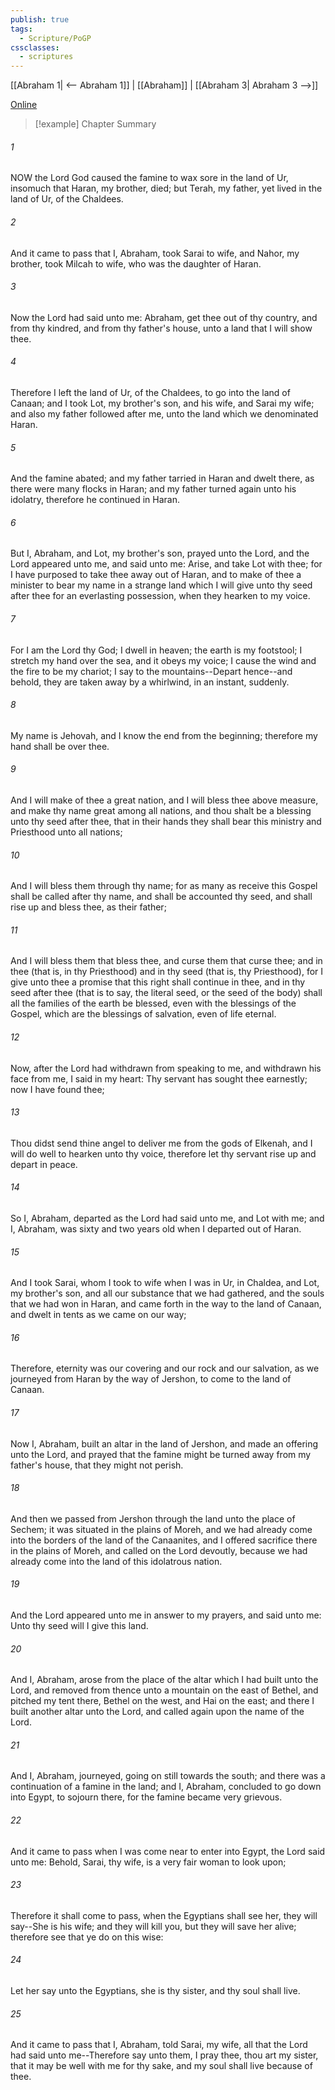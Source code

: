 ```yaml
---
publish: true
tags:
  - Scripture/PoGP
cssclasses:
  - scriptures
---
```

[[Abraham 1| <-- Abraham 1]] | [[Abraham]] | [[Abraham 3| Abraham 3 -->]]

[Online](https://churchofjesuschrist.org/study/scriptures/pgp/abr/2?lang=eng)

>[!example] Chapter Summary
>
###### 1
NOW the Lord God caused the famine to wax sore in the land of Ur, insomuch that Haran, my brother, died; but Terah, my father, yet lived in the land of Ur, of the Chaldees.
###### 2
And it came to pass that I, Abraham, took Sarai to wife, and Nahor, my brother, took Milcah to wife, who was the daughter of Haran.
###### 3
Now the Lord had said unto me: Abraham, get thee out of thy country, and from thy kindred, and from thy father's house, unto a land that I will show thee.
###### 4
Therefore I left the land of Ur, of the Chaldees, to go into the land of Canaan; and I took Lot, my brother's son, and his wife, and Sarai my wife; and also my father followed after me, unto the land which we denominated Haran.
###### 5
And the famine abated; and my father tarried in Haran and dwelt there, as there were many flocks in Haran; and my father turned again unto his idolatry, therefore he continued in Haran.
###### 6
But I, Abraham, and Lot, my brother's son, prayed unto the Lord, and the Lord appeared unto me, and said unto me: Arise, and take Lot with thee; for I have purposed to take thee away out of Haran, and to make of thee a minister to bear my name in a strange land which I will give unto thy seed after thee for an everlasting possession, when they hearken to my voice.
###### 7
For I am the Lord thy God; I dwell in heaven; the earth is my footstool; I stretch my hand over the sea, and it obeys my voice; I cause the wind and the fire to be my chariot; I say to the mountains--Depart hence--and behold, they are taken away by a whirlwind, in an instant, suddenly.
###### 8
My name is Jehovah, and I know the end from the beginning; therefore my hand shall be over thee.
###### 9
And I will make of thee a great nation, and I will bless thee above measure, and make thy name great among all nations, and thou shalt be a blessing unto thy seed after thee, that in their hands they shall bear this ministry and Priesthood unto all nations;
###### 10
And I will bless them through thy name; for as many as receive this Gospel shall be called after thy name, and shall be accounted thy seed, and shall rise up and bless thee, as their father;
###### 11
And I will bless them that bless thee, and curse them that curse thee; and in thee (that is, in thy Priesthood) and in thy seed (that is, thy Priesthood), for I give unto thee a promise that this right shall continue in thee, and in thy seed after thee (that is to say, the literal seed, or the seed of the body) shall all the families of the earth be blessed, even with the blessings of the Gospel, which are the blessings of salvation, even of life eternal.
###### 12
Now, after the Lord had withdrawn from speaking to me, and withdrawn his face from me, I said in my heart: Thy servant has sought thee earnestly; now I have found thee;
###### 13
Thou didst send thine angel to deliver me from the gods of Elkenah, and I will do well to hearken unto thy voice, therefore let thy servant rise up and depart in peace.
###### 14
So I, Abraham, departed as the Lord had said unto me, and Lot with me; and I, Abraham, was sixty and two years old when I departed out of Haran.
###### 15
And I took Sarai, whom I took to wife when I was in Ur, in Chaldea, and Lot, my brother's son, and all our substance that we had gathered, and the souls that we had won in Haran, and came forth in the way to the land of Canaan, and dwelt in tents as we came on our way;
###### 16
Therefore, eternity was our covering and our rock and our salvation, as we journeyed from Haran by the way of Jershon, to come to the land of Canaan.
###### 17
Now I, Abraham, built an altar in the land of Jershon, and made an offering unto the Lord, and prayed that the famine might be turned away from my father's house, that they might not perish.
###### 18
And then we passed from Jershon through the land unto the place of Sechem; it was situated in the plains of Moreh, and we had already come into the borders of the land of the Canaanites, and I offered sacrifice there in the plains of Moreh, and called on the Lord devoutly, because we had already come into the land of this idolatrous nation.
###### 19
And the Lord appeared unto me in answer to my prayers, and said unto me: Unto thy seed will I give this land.
###### 20
And I, Abraham, arose from the place of the altar which I had built unto the Lord, and removed from thence unto a mountain on the east of Bethel, and pitched my tent there, Bethel on the west, and Hai on the east; and there I built another altar unto the Lord, and called again upon the name of the Lord.
###### 21
And I, Abraham, journeyed, going on still towards the south; and there was a continuation of a famine in the land; and I, Abraham, concluded to go down into Egypt, to sojourn there, for the famine became very grievous.
###### 22
And it came to pass when I was come near to enter into Egypt, the Lord said unto me: Behold, Sarai, thy wife, is a very fair woman to look upon;
###### 23
Therefore it shall come to pass, when the Egyptians shall see her, they will say--She is his wife; and they will kill you, but they will save her alive; therefore see that ye do on this wise:
###### 24
Let her say unto the Egyptians, she is thy sister, and thy soul shall live.
###### 25
And it came to pass that I, Abraham, told Sarai, my wife, all that the Lord had said unto me--Therefore say unto them, I pray thee, thou art my sister, that it may be well with me for thy sake, and my soul shall live because of thee.



